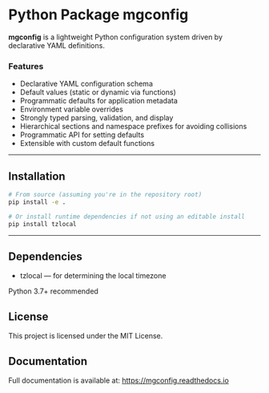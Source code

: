 # Python Package mgconfig

**mgconfig** is a lightweight Python configuration system driven by declarative YAML definitions.  
### Features

- Declarative YAML configuration schema
- Default values (static or dynamic via functions)
- Programmatic defaults for application metadata
- Environment variable overrides
- Strongly typed parsing, validation, and display
- Hierarchical sections and namespace prefixes for avoiding collisions
- Programmatic API for setting defaults
- Extensible with custom default functions

---

## Installation

```bash
# From source (assuming you're in the repository root)
pip install -e .

# Or install runtime dependencies if not using an editable install
pip install tzlocal 

``` 
---


## Dependencies
- tzlocal — for determining the local timezone

Python 3.7+ recommended

## License

This project is licensed under the MIT License.

## Documentation

Full documentation is available at: https://mgconfig.readthedocs.io
